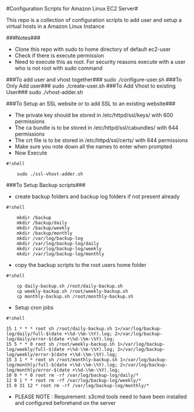 #Configuration Scripts for Amazon Linux EC2 Server#
	
This repo is a collection of configuration scripts to add user and setup a virtual hosts in a Amazon Linux Instance

###Notes###

* Clone this repo with sudo to home directory of default ec2-user
* Check if there is execute permission
* Need to execute this as root. For security reasons execute with a user who is not root with sudo command

###To add user and vhost together###
		 sudo ./configure-user.sh
###To Only Add user###
		sudo ./create-user.sh
###To Add Vhost to existing User###
		sudo ./vhost-adder.sh

###To Setup an SSL website or to add SSL to an existing website###
* The private key should be stored in /etc/httpd/ssl/keys/ with 600 permissions
* The ca bundle is to be stored in /etc/httpd/ssl/cabundles/ with 644 permissions
* The crt file is to be stored in /etc/httpd/ssl/certs/ with 644 permissions
* Make sure you note down all the names to enter when prompted
* Now Execute
		
```
#!shell

	sudo ./ssl-vhost-adder.sh
```

###To Setup Backup scripts###
* create backup folders and backup log folders if not present already
```
#!shell

	mkdir /backup
	mkdir /backup/daily
	mkdir /backup/weekly
	mkdir /backup/monthly
	mkdir /var/log/backup-log
	mkdir /var/log/backup-log/daily
	mkdir /var/log/backup-log/weekly
	mkdir /var/log/backup-log/monthly

```
*  copy the backup scripts to the root users home folder
```
#!shell

	cp daily-backup.sh /root/daily-backup.sh
	cp weekly-backup.sh /root/weekly-backup.sh
	cp monthly-backup.sh /root/monthly-backup.sh

```
* Setup cron jobs
```
#!shell

15 1 * * * root sh /root/daily-backup.sh 1>/var/log/backup-log/daily/full-$(date +\%d-\%m-\%Y).log; 2>/var/log/backup-log/daily/error-$(date +\%d-\%m-\%Y).log;
15 5 * * 0 root sh /root/weekly-backup.sh 1>/var/log/backup-log/weekly/full-$(date +\%d-\%m-\%Y).log; 2>/var/log/backup-log/weekly/error-$(date +\%d-\%m-\%Y).log;
15 3 1 * * root sh /root/monthly-backup.sh 1>/var/log/backup-log/monthly/full-$(date +\%d-\%m-\%Y).log; 2>/var/log/backup-log/monthly/error-$(date +\%d-\%m-\%Y).log;
10 0 * * 0 root rm -rf /var/log/backup-log/daily/*
12 0 1 * * root rm -rf /var/log/backup-log/weekly/*
15 0 31 12 * root rm -rf /var/log/backup-log/monthly/*

```

*  PLEASE NOTE : Requirement: s3cmd tools need to have been installed and configured beforehand on the server
